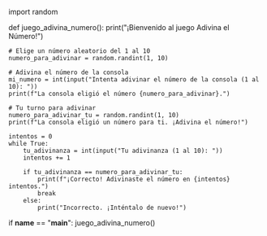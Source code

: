import random

def juego_adivina_numero():
    print("¡Bienvenido al juego Adivina el Número!")

    # Elige un número aleatorio del 1 al 10
    numero_para_adivinar = random.randint(1, 10)

    # Adivina el número de la consola
    mi_numero = int(input("Intenta adivinar el número de la consola (1 al 10): "))
    print(f"La consola eligió el número {numero_para_adivinar}.")

    # Tu turno para adivinar
    numero_para_adivinar_tu = random.randint(1, 10)
    print(f"La consola eligió un número para ti. ¡Adivina el número!")

    intentos = 0
    while True:
        tu_adivinanza = int(input("Tu adivinanza (1 al 10): "))
        intentos += 1

        if tu_adivinanza == numero_para_adivinar_tu:
            print(f"¡Correcto! Adivinaste el número en {intentos} intentos.")
            break
        else:
            print("Incorrecto. ¡Inténtalo de nuevo!")

if __name__ == "__main__":
    juego_adivina_numero()
